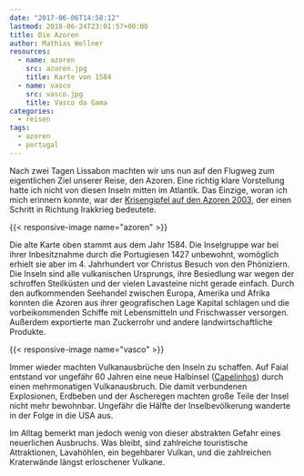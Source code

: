 ```yaml
---
date: "2017-06-06T14:58:12"
lastmod: 2018-06-24T23:01:57+00:00
title: Die Azoren
author: Mathias Wellner
resources:
  - name: azoren
    src: azoren.jpg
    title: Karte von 1584
  - name: vasco
    src: vasco.jpg
    title: Vasco da Gama
categories:
  - reisen
tags:
  - azoren
  - portugal
---
```

Nach zwei Tagen Lissabon machten wir uns nun auf den Flugweg zum eigentlichen Ziel unserer Reise, den Azoren. Eine richtig klare Vorstellung hatte ich nicht von diesen Inseln mitten im Atlantik. Das Einzige, woran ich mich erinnern konnte, war der [Krisengipfel auf den Azoren 2003](http://www.faz.net/aktuell/politik/bush-blair-und-aznar-sondergipfel-zu-irak-auf-den-azoren-189515.html), der einen Schritt in Richtung Irakkrieg bedeutete. 

<!--more-->

{{< responsive-image name="azoren" >}}

Die alte Karte oben stammt aus dem Jahr 1584. Die Inselgruppe war bei ihrer Inbesitznahme durch die Portugiesen 1427 unbewohnt, womöglich erhielt sie aber im 4. Jahrhundert vor Christus Besuch von den Phöniziern. Die Inseln sind alle vulkanischen Ursprungs, ihre Besiedlung war wegen der schroffen Steilküsten und der vielen Lavasteine nicht gerade einfach. Durch den aufkommenden Seehandel zwischen Europa, Amerika und Afrika konnten die Azoren aus ihrer geografischen Lage Kapital schlagen und die vorbeikommenden Schiffe mit Lebensmitteln und Frischwasser versorgen. Außerdem exportierte man Zuckerrohr und andere landwirtschaftliche Produkte. 

{{< responsive-image name="vasco" >}}

Immer wieder machten Vulkanausbrüche den Inseln zu schaffen. Auf Faial entstand vor ungefähr 60 Jahren eine neue Halbinsel ([Capelinhos](https://de.wikipedia.org/wiki/Capelinhos)) durch einen mehrmonatigen Vulkanausbruch. Die damit verbundenen Explosionen, Erdbeben und der Ascheregen machten große Teile der Insel nicht mehr bewohnbar. Ungefähr die Hälfte der Inselbevölkerung wanderte in der Folge in die USA aus. 

Im Alltag bemerkt man jedoch wenig von dieser abstrakten Gefahr eines neuerlichen Ausbruchs. Was bleibt, sind zahlreiche touristische Attraktionen, Lavahöhlen, ein begehbarer Vulkan, und die zahlreichen Kraterwände längst erloschener Vulkane. 
